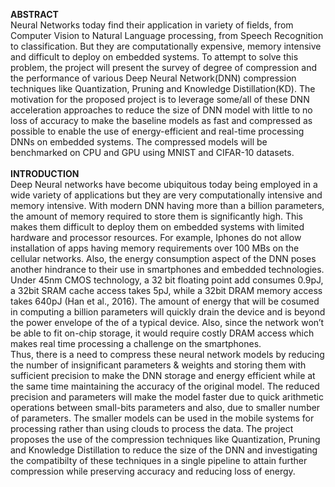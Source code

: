 <B>ABSTRACT</B> <BR>
Neural Networks today find their application in variety of fields, from Computer Vision to Natural Language
processing, from Speech Recognition to classification. But they are computationally expensive, memory intensive
and difficult to deploy on embedded systems. To attempt to solve this problem, the project will present the survey
of degree of compression and the performance of various Deep Neural Network(DNN) compression techniques
like Quantization, Pruning and Knowledge Distillation(KD). The motivation for the proposed project is to leverage
some/all of these DNN acceleration approaches to reduce the size of DNN model with little to no loss of accuracy
to make the baseline models as fast and compressed as possible to enable the use of energy-efficient and real-time
processing DNNs on embedded systems. The compressed models will be benchmarked on CPU and GPU using
MNIST and CIFAR-10 datasets.
<BR>  
<B>INTRODUCTION</B> <BR>
Deep Neural networks have become ubiquitous today being employed in a wide variety of applications but they are
very computationally intensive and memory intensive. With modern DNN having more than a billion parameters, the
amount of memory required to store them is significantly high. This makes them difficult to deploy them on embedded systems with limited hardware and processor resources. For example, Iphones do not allow installation of apps having memory requirements over 100 MBs on the cellular networks. Also, the energy consumption aspect of the DNN poses another hindrance to their use in smartphones and
embedded technologies. Under 45nm CMOS technology, a 32 bit floating point add consumes 0.9pJ, a 32bit SRAM
cache access takes 5pJ, while a 32bit DRAM memory access takes 640pJ (Han et al., 2016). The amount of energy
that will be cosumed in computing a billion parameters will quickly drain the device and is beyond the power envelope
of the of a typical device. Also, since the network won’t be able to fit on-chip storage, it would require costly DRAM
access which makes real time processing a challenge on the smartphones.<BR>
Thus, there is a need to compress these neural network models by reducing the number of insignificant parameters
& weights and storing them with sufficient precision to make the DNN storage and energy efficient while at the same time
maintaining the accuracy of the original model. The reduced precision and parameters will make the model faster due to
quick arithmetic operations between small-bits parameters and also, due to smaller number of parameters. The smaller
models can be used in the mobile systems for processing rather than using clouds to process the data. The project proposes the use of the compression techniques like Quantization, Pruning and Knowledge Distillation to reduce the size of the DNN and investigating the compatibilty of these techniques in a single pipeline to attain further compression while preserving accuracy and reducing loss
of energy.
